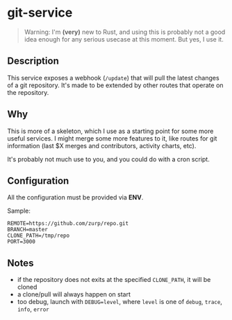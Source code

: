# git-service

> Warning: I'm **(very)** new to Rust, and using this is probably not a good idea enough for any serious
> usecase at this moment. But yes, I use it.

## Description

This service exposes a webhook (`/update`) that will pull the latest changes of a git
repository. It's made to be extended by other routes that operate on the
repository.

## Why

This is more of a skeleton, which I use as a starting point for some more useful
services. I might merge some more features to it, like routes for git
information (last \$X merges and contributors, activity charts, etc).

It's probably not much use to you, and you could do with a cron script.

## Configuration

All the configuration must be provided via **ENV**.

Sample:

```
REMOTE=https://github.com/zurp/repo.git
BRANCH=master
CLONE_PATH=/tmp/repo
PORT=3000
```

## Notes

- if the repository does not exits at the specified `CLONE_PATH`, it will be
  cloned
- a clone/pull will always happen on start
- too debug, launch with `DEBUG=level`, where `level` is one of `debug`,
  `trace`, `info`, `error`

